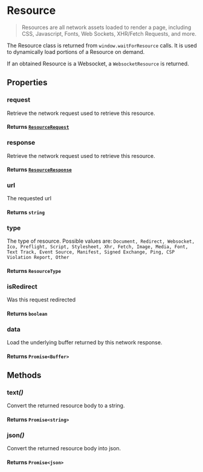 # Resource

> Resources are all network assets loaded to render a page, including CSS, Javascript, Fonts, Web Sockets, XHR/Fetch Requests, and more.

The Resource class is returned from `window.waitForResource` calls. It is used to dynamically load portions of a Resource on demand.

If an obtained Resource is a Websocket, a `WebsocketResource` is returned.

## Properties

### request

Retrieve the network request used to retrieve this resource.

#### **Returns** [`ResourceRequest`](./resource-request)

### response

Retrieve the network request used to retrieve this resource.

#### **Returns** [`ResourceResponse`](./resource-response)

### url

The requested url

#### **Returns** `string`

### type

The type of resource. Possible values are:
`Document, Redirect, Websocket, Ico, Preflight, Script, Stylesheet, Xhr, Fetch, Image, Media, Font, Text Track, Event Source, Manifest, Signed Exchange, Ping, CSP Violation Report, Other`

#### **Returns** `ResourceType`

### isRedirect

Was this request redirected

#### **Returns** `boolean`

### data

Load the underlying buffer returned by this network response.

#### **Returns** `Promise<Buffer>`

## Methods

### text<em>()</em>

Convert the returned resource body to a string.

#### **Returns** `Promise<string>`

### json<em>()</em>

Convert the returned resource body into json.

#### **Returns** `Promise<json>`
